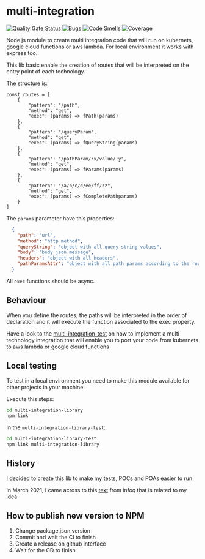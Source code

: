 # multi-integration

[![Quality Gate Status](https://sonarcloud.io/api/project_badges/measure?project=69338b20-fd5f-439d-bf2c-2b1473ca5712&metric=alert_status)](https://sonarcloud.io/dashboard?id=69338b20-fd5f-439d-bf2c-2b1473ca5712)
[![Bugs](https://sonarcloud.io/api/project_badges/measure?project=69338b20-fd5f-439d-bf2c-2b1473ca5712&metric=bugs)](https://sonarcloud.io/dashboard?id=69338b20-fd5f-439d-bf2c-2b1473ca5712)
[![Code Smells](https://sonarcloud.io/api/project_badges/measure?project=69338b20-fd5f-439d-bf2c-2b1473ca5712&metric=code_smells)](https://sonarcloud.io/dashboard?id=69338b20-fd5f-439d-bf2c-2b1473ca5712)
[![Coverage](https://sonarcloud.io/api/project_badges/measure?project=69338b20-fd5f-439d-bf2c-2b1473ca5712&metric=coverage)](https://sonarcloud.io/dashboard?id=69338b20-fd5f-439d-bf2c-2b1473ca5712)

Node js module to create multi integration code that will run on kubernets, google cloud functions or aws lambda. For local environment it works with express too.

This lib basic enable the creation of routes that will be interpreted on the entry point of each technology.

The structure is:

```node
const routes = [
    {
        "pattern": "/path",
        "method": "get",
        "exec": (params) => fPath(params)
    },
    {
        "pattern": "/queryParam",
        "method": "get",
        "exec": (params) => fQueryString(params)
    },
    {
        "pattern": "/pathParam/:x/value/:y",
        "method": "get",
        "exec": (params) => fParams(params)
    },
    {
        "pattern": "/a/b/c/d/ee/ff/zz",
        "method": "get",
        "exec": (params) => fCompletePathparams)
    }
]
```

The `params` parameter have this properties:
```json
  {
    "path": "url",
    "method": "http method",
    "queryString": "object with all query string values",
    "body": "body json message",
    "headers": "object with all headers",
    "pathParamsAttr": "object with all path params according to the route defined"
  }
```

All `exec` functions should be async.

## Behaviour

When you define the routes, the paths will be interpreted in the order of declaration and it will execute the function associated to the exec property.

Have a look to the [multi-integration-test](https://github.com/brunopenso/multi-integration-library-test) on how to implement a multi technology integration that will enable you to port your code from kubernets to aws lambda or google cloud functions

## Local testing

To test in a local environment you need to make this module available for other projects in your machine.

Execute this steps:

```bash
cd multi-integration-library
npm link
```

In the `multi-integration-library-test`:

```bash
cd multi-integration-library-test
npm link multi-integration-library
```

## History

I decided to create this lib to make my tests, POCs and POAs easier to run.

In March 2021, I came across to this [text](https://www.infoq.com/articles/serverless-microservices-flexibility/) from infoq that is related to my idea

## How to publish new version to NPM
1. Change package.json version
2. Commit and wait the CI to finish
3. Create a release on github interface
4. Wait for the CD to finish
